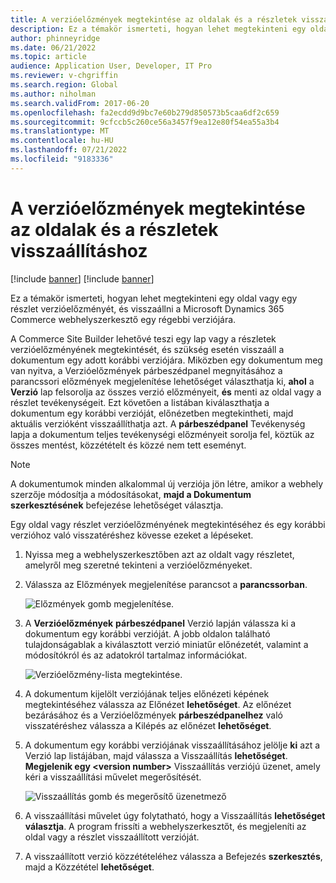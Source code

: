 ```yaml
---
title: A verzióelőzmények megtekintése az oldalak és a részletek visszaállításhoz
description: Ez a témakör ismerteti, hogyan lehet megtekinteni egy oldal vagy egy részlet verzióelőzményét, és visszaállni a Microsoft Dynamics 365 Commerce webhelyszerkesztő egy régebbi verziójára.
author: phinneyridge
ms.date: 06/21/2022
ms.topic: article
audience: Application User, Developer, IT Pro
ms.reviewer: v-chgriffin
ms.search.region: Global
ms.author: niholman
ms.search.validFrom: 2017-06-20
ms.openlocfilehash: fa2ecdd9d9bc7e60b279d850573b5caa6df2c659
ms.sourcegitcommit: 9cfccb5c260ce56a3457f9ea12e80f54ea55a3b4
ms.translationtype: MT
ms.contentlocale: hu-HU
ms.lasthandoff: 07/21/2022
ms.locfileid: "9183336"
---
```

# <a name="view-version-history-to-revert-pages-and-fragments"></a>A verzióelőzmények megtekintése az oldalak és a részletek visszaállításhoz

[!include [banner](includes/banner.md)]
[!include [banner](includes/preview-banner.md)]

Ez a témakör ismerteti, hogyan lehet megtekinteni egy oldal vagy egy részlet verzióelőzményét, és visszaállni a Microsoft Dynamics 365 Commerce webhelyszerkesztő egy régebbi verziójára.

A Commerce Site Builder lehetővé teszi egy lap vagy a részletek verzióelőzményének megtekintését, és szükség esetén visszaáll a dokumentum egy adott korábbi verziójára. Miközben egy dokumentum meg van nyitva, a Verzióelőzmények párbeszédpanel megnyitásához a parancssori előzmények megjelenítése lehetőséget választhatja ki, **ahol** a **Verzió** lap felsorolja az összes verzió előzményeit, **és** menti az oldal vagy a részlet tevékenységeit. Ezt követően a listában kiválaszthatja a dokumentum egy korábbi verzióját, előnézetben megtekintheti, majd aktuális verzióként visszaállíthatja azt. A **párbeszédpanel** Tevékenység lapja a dokumentum teljes tevékenységi előzményeit sorolja fel, köztük az összes mentést, közzétételt és közzé nem tett eseményt.

> [!NOTE]
> A dokumentumok minden alkalommal új verziója jön létre, amikor a webhely szerzője módosítja a módosításokat, **majd a Dokumentum szerkesztésének** befejezése lehetőséget választja. 

Egy oldal vagy részlet verzióelőzményének megtekintéséhez és egy korábbi verzióhoz való visszatéréshez kövesse ezeket a lépéseket.

1. Nyissa meg a webhelyszerkesztőben azt az oldalt vagy részletet, amelyről meg szeretné tekinteni a verzióelőzményeket.
1. Válassza az Előzmények megjelenítése parancsot a **parancssorban**.

    ![Előzmények gomb megjelenítése.](./media/version-history-1.png)

1. A **Verzióelőzmények** **párbeszédpanel** Verzió lapján válassza ki a dokumentum egy korábbi verzióját. A jobb oldalon található tulajdonságablak a kiválasztott verzió miniatűr előnézetét, valamint a módosítókról és az adatokról tartalmaz információkat.

    ![Verzióelőzmény-lista megtekintése.](./media/version-history-2.png)

1. A dokumentum kijelölt verziójának teljes előnézeti képének megtekintéséhez válassza az Előnézet **lehetőséget**. Az előnézet bezárásához és a Verzióelőzmények **párbeszédpanelhez** való visszatéréshez válassza a Kilépés az előnézet **lehetőséget**.
1. A dokumentum egy korábbi verziójának visszaállításához jelölje **ki** azt a Verzió lap listájában, majd válassza a Visszaállítás **lehetőséget**. **Megjelenik egy \<version number\>** Visszaállítás verziójú üzenet, amely kéri a visszaállítási művelet megerősítését. 

    ![Visszaállítás gomb és megerősítő üzenetmező](./media/version-history-3.png)

1. A visszaállítási művelet úgy folytatható, hogy a Visszaállítás **lehetőséget választja**. A program frissíti a webhelyszerkesztőt, és megjeleníti az oldal vagy a részlet visszaállított verzióját.
1. A visszaállított verzió közzétételéhez válassza a Befejezés **szerkesztés**, majd a Közzététel **lehetőséget**.
